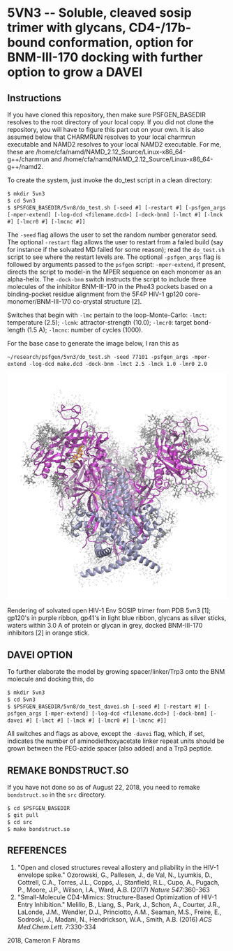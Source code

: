 # 5VN3 -- Soluble, cleaved sosip trimer with glycans, CD4-/17b-bound conformation, option for BNM-III-170 docking with further option to grow a DAVEI

## Instructions

If you have cloned this repository, then make sure PSFGEN_BASEDIR resolves to the root directory of your local copy.  If you did not
clone the repository, you will have to figure this part out on your own.  It is also assumed below that CHARMRUN resolves to your local charmrun executable and NAMD2 resolves to your local NAMD2 executable.  For me, these are /home/cfa/namd/NAMD_2.12_Source/Linux-x86_64-g++/charmrun and /home/cfa/namd/NAMD_2.12_Source/Linux-x86_64-g++/namd2.

To create the system, just invoke the do_test script in a clean directory:

```
$ mkdir 5vn3
$ cd 5vn3
$ $PSFGEN_BASEDIR/5vn8/do_test.sh [-seed #] [-restart #] [-psfgen_args [-mper-extend] [-log-dcd <filename.dcd>] [-dock-bnm] [-lmct #] [-lmck #] [-lmcr0 #] [-lmcnc #]]
```
The `-seed` flag allows the user to set the random number generator seed.  The optional `-restart` flag allows the user to restart from a failed build (say for instance if the solvated MD failed for some reason); read the `do_test.sh` script to see where the restart levels are.  The optional `-psfgen_args` flag is followed by arguments passed to the `psfgen` script:  `-mper-extend`, if present, directs the script to model-in the MPER sequence on each monomer as an alpha-helix.  The `-dock-bnm` switch instructs the script to include three molecules of the inhibitor BNM-III-170 in the Phe43 pockets based on a binding-pocket residue alignment from the 5F4P HIV-1 gp120 core-monomer/BNM-III-170 co-crystal structure [2]. 

Switches that begin with `-lmc` pertain to the loop-Monte-Carlo: `-lmct`: temperature (2.5); `-lcmk`: attractor-strength (10.0); `-lmcr0`: target bond-length (1.5 A); `-lmcnc`: number of cycles (1000).

For the base case to generate the image below, I ran this as 
```
~/research/psfgen/5vn3/do_test.sh -seed 77101 -psfgen_args -mper-extend -log-dcd make.dcd -dock-bnm -lmct 2.5 -lmck 1.0 -lmr0 2.0
```

![img](my_5vn3.png)

Rendering of solvated open HIV-1 Env SOSIP trimer from PDB 5vn3 [1]; gp120's in purple ribbon, gp41's in light blue ribbon, glycans as silver sticks, waters within 3.0 A of protein or glycan in grey, docked BNM-III-170 inhibitors [2] in orange stick.

## DAVEI OPTION

To further elaborate the model by growing spacer/linker/Trp3 onto the BNM molecule and docking this, do
```
$ mkdir 5vn3
$ cd 5vn3
$ $PSFGEN_BASEDIR/5vn8/do_test_davei.sh [-seed #] [-restart #] [-psfgen_args [-mper-extend] [-log-dcd <filename.dcd>] [-dock-bnm] [-davei #] [-lmct #] [-lmck #] [-lmcr0 #] [-lmcnc #]]
```
All switches and flags as above, except the `-davei` flag, which, if set, indicates the number of aminodiethoxyacetate linker repeat units should be grown between the PEG-azide spacer (also added) and a Trp3 peptide.

## REMAKE BONDSTRUCT.SO

If you have not done so as of August 22, 2018, you need to remake `bondstruct.so` in the `src` directory.
```
$ cd $PSFGEN_BASEDIR
$ git pull
$ cd src
$ make bondstruct.so
```

## REFERENCES
1. "Open and closed structures reveal allostery and pliability in the HIV-1 envelope spike."
Ozorowski, G., Pallesen, J., de Val, N., Lyumkis, D., Cottrell, C.A., Torres, J.L., Copps, J., Stanfield, R.L., Cupo, A., Pugach, P., Moore, J.P., Wilson, I.A., Ward, A.B.
(2017) _Nature_ *547*:360-363
2. "Small-Molecule CD4-Mimics: Structure-Based Optimization of HIV-1 Entry Inhibition."
Melillo, B., Liang, S., Park, J., Schon, A., Courter, J.R., LaLonde, J.M., Wendler, D.J., Princiotto, A.M., Seaman, M.S., Freire, E., Sodroski, J., Madani, N., Hendrickson, W.A., Smith, A.B.
(2016) _ACS Med.Chem.Lett._ *7*:330-334

2018, Cameron F Abrams
